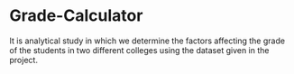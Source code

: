 # Grade-Calculator
It is analytical study in which we determine the factors affecting the grade of the students in two different colleges using the dataset given in the project.
